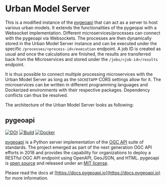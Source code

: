 # Urban Model Server
This is a modified instance of the [pygeoapi](https://pygeoapi.io) that can act as a server to host various urban models. It extends the functionalities of the pygeopai with a Websocket implementation. Different microservices/processes can connect with the pygeoapi via Websockets. The processes are then dynamically stored in the Urban Model Server instance and can be executed under the specific  ```/processes/<process-id>/execution``` endpoint. A job ID is created as usual and once the calculations are finished, the results are transferred back from the Microservices and stored under the ```/jobs/<job-id>/results``` endpoint.

It is thus possible to connect multiple processing microservices with the Urban Model Server as long as the ```SOCKETAPP``` CORS settings allow for it. The microservices can be written in different programming languages and Dockerized environments with their respective packages. Dependency conflicts can thus be resolved. 

The architecture of the Urban Model Server looks as following:




## pygeoapi

[![DOI](https://zenodo.org/badge/121585259.svg)](https://zenodo.org/badge/latestdoi/121585259)
[![Build](https://github.com/geopython/pygeoapi/actions/workflows/main.yml/badge.svg)](https://github.com/geopython/pygeoapi/actions/workflows/main.yml)
[![Docker](https://github.com/geopython/pygeoapi/actions/workflows/containers.yml/badge.svg)](https://github.com/geopython/pygeoapi/actions/workflows/containers.yml)

[pygeoapi](https://pygeoapi.io) is a Python server implementation of the [OGC API](https://ogcapi.ogc.org) suite of standards. The project emerged as part of the next generation OGC API efforts in 2018 and provides the capability for organizations to deploy a RESTful OGC API endpoint using OpenAPI, GeoJSON, and HTML. pygeoapi is [open source](https://opensource.org/) and released under an [MIT license](https://github.com/geopython/pygeoapi/blob/master/LICENSE.md).

Please read the docs at [https://docs.pygeoapi.io](https://docs.pygeoapi.io) for more information.
